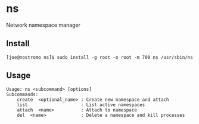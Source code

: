 # ns
Network namespace manager

## Install

```
[joe@nostromo ns]$ sudo install -g root -o root -m 700 ns /usr/sbin/ns
```

## Usage

```
Usage: ns <subcommand> [options]
Subcommands:
    create  <optional_name> : Create new namespace and attach
    list                    : List active namespaces
    attach  <name>          : Attach to namespace
    del  <name>             : Delete a namespace and kill processes
```
